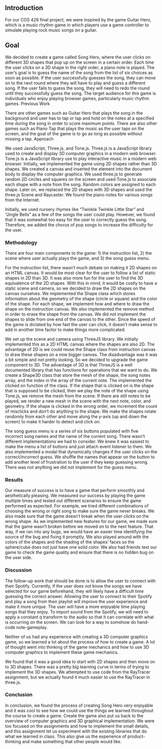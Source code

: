 ## Introduction
For our COS 426 final project, we were inspired by the game Guitar Hero, which is a music rhythm game in which players use a game controller to simulate playing rock music songs on a guitar.

## Goal
We decided to create a game called Song Hero, where the user clicks on different 3D shapes that pop up on the screen in a certain order. Each time the user clicks on a 3D shape in the right order, a piano note is played. The user’s goal is to guess the name of the song from the list of six choices as soon as possible. If the user successfully guesses the song, they can move on to the next round where they will have to play and guess a different song. If the user fails to guess the song, they will need to redo the round until they successfully guess the song.
The target audience for this game is individuals who enjoy playing browser games, particularly music rhythm games. 
Previous Work

There are other games such as Guitar Hero that plays the song in the background and user has to tap or tap and hold on the notes at a specified time during the song in order to score maximum points. There are also other games such as Piano Tap that plays the music as the user taps on the screen, and the goal of the game is to go as long as possible without missing a tap. 
Approach

We used JavaScript, Three.js, and Tone.js. Three.js is a JavaScript library used to create and display 3D computer graphics in a modern web browser. Tone.js is a JavaScript library use to play interactive music in a modern web browser.
Initially, we implemented the game using 2D shapes rather than 3D shapes. We created a canvas and inserted the element into the document body to display the computer graphics. We used three.js to generate random 2D circles and squares on the screen and used Tone.js to associate each shape with a note from the song. Random colors are assigned to each shape. Later on, we replaced the 2D shapes with 3D shapes and used the three.js Scene and Raycaster. We found the piano notes for various songs from the Internet.

Initially, we used nursery rhymes like “Twinkle Twinkle Little Star” and “Jingle Bells” as a few of the songs the user could play. However, we found that it was somewhat too easy for the user to correctly guess the song. Therefore, we added the chorus of pop songs to increase the difficulty for the user.

### Methodology
There are four main components to the game: 1) the instruction list, 2) the scene where user actually plays the game, and 3) the song guess menu. 

For the instruction list, there wasn’t much debate on making it 2D shapes on an HTML canvas. It would be most clear for the user to follow a list of static shapes in 2D than 3D. It was also more fun for the user to find the 3D equivalence of the 2D shapes. With this in mind, it would be costly to have a static scene and camera, so we decided to draw the 2D shapes on the canvas ourselves. We implemented the Shape class which stores information about the geometry of the shape (circle or square) and the color of the shape. For each shape, we implement how and where to draw the shape on the instruction canvas. We also implemented the remove method in order to erase the shape from the canvas. We did not implement the shapes to slide from one end of the canvas to the other. Since the speed of the game is dictated by how fast the user can click, it doesn’t make sense to add in another time factor to make things more complicated.

We set up the scene and camera using ThreeJS library. We initially implemented this as a 2D HTML canvas where the shapes are also 2D. The advantage of 2D is we could reuse the Shape class from instruction canvas to draw these shapes on a now bigger canvas. The disadvantage was it was a bit simple and not pretty looking. So we decided to upgrade the game component to 3D. The advantage of 3D is that ThreeJS is a well documented library that has functions for operations that we want to do. We create a Shape3D class that store the mesh of the shape, the song notes array, and the index in the array of the current note. The implemented the clicked on function of the class. If the shape that is clicked on is the shape that is supposed to be clicked, then we play the note of the shape using Tone.js, we remove the mesh from the scene. If there are still notes to be played, we render a new mesh in the scene with the next note, color, and geometry. If the shape is clicked in the wrong order, we increment the count of misclicks and don’t do anything to the shape. We make the shapes rotate randomly from each other and move along the y-axis (up and down the screen) to make it harder to detect and click on.

The song guess menu is a series of six buttons populated with five incorrect song names and the name of the current song. There wasn’t different implementations we had to consider. We knew it was easiest to make the menu a list of buttons and just attach event listener to them. We also implemented a modal that dynamically changes if the user clicks on the correct/incorrect guess. We shuffle the names that appear on the button to add another level of frustration to the user if they keep guessing wrong. There was not anything we did not implement for the guess menu.

### Results
Our measure of success is to have a game that perform smoothly and aesthetically pleasing. We measured our success by playing the game multiple times and tested out different scenarios to ensure the game performed as expected. For example, we tried different combinations of choosing the wrong or right song to make sure the game never breaks. We also made sure that the game doesn’t break when the user clicks on the wrong shape. As we implemented new features for our game, we made sure that the game wasn’t broken before we moved on to the next feature. That way, if we ran into any bugs, we would have an easier time identifying the source of the bug and fixing it promptly. We also played around with the colors of the shapes and the shading of the shapes’ faces so the sphere/cube does not just have one solid color. We also had friends test our game to check the game quality and ensure that there is no hidden bug on the user side.

### Discussion
The follow-up work that should be done is to allow the user to connect with their Spotify. Currently, if the user does not know the songs we have selected for our game beforehand, they will likely have a difficult time guessing the correct answer. Allowing the user to connect to their Spotify and play a song from their playlist will improve the user experience and make it more unique. The user will have a more enjoyable time playing songs that they enjoy. To import sound from the Spotify, we will need to apply a constant q transform to the audio so that it can correlate with what is occurring on the screen. We can look for a way to somehow do hand-code note-gameplay.

Neither of us had any experience with creating a 3D computer graphics game, so we learned a lot about the process of how to create a game. A lot of thought went into thinking of the game mechanics and how to use 3D computer graphics to implement these game mechanics.

We found that it was a good idea to start with 2D shapes and then move on to 3D shapes. There was a pretty big learning curve in terms of trying to implement the 3D shapes. We attempted to use code from the RayTracer assignment, but we actually found it much easier to use the RayTracer in three.js.

### Conclusion
In conclusion, we found the process of creating Song Hero very enjoyable and it was cool to see how we could use the things we learned throughout the course to create a game. Create the game also put us back to the overview of computer graphics and 3D graphical implementation. We were too focused on the assignments and how to implement the small details, and this assignment let us experiment with the existing libraries that do what we learned in class. This also give us the experience of product-thinking and make something that other people would like.
